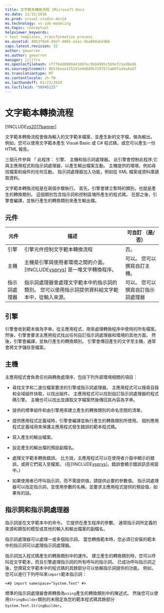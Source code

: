 ```yaml
---
title: 文字範本轉換流程 |Microsoft Docs
ms.date: 11/15/2016
ms.prod: visual-studio-dev14
ms.technology: vs-ide-modeling
ms.topic: conceptual
helpviewer_keywords:
- text templates, transformation process
ms.assetid: 80b3f0e0-49e7-4865-a1ac-dba068abe96b
caps.latest.revision: 32
author: gewarren
ms.author: gewarren
manager: jillfra
ms.openlocfilehash: cf7f84d8900443d6fec9b84995c569ef21ed0e86
ms.sourcegitcommit: 8b538eea125241e9d6d8b7297b72a66faa9a4a47
ms.translationtype: MT
ms.contentlocale: zh-TW
ms.lasthandoff: 01/23/2019
ms.locfileid: "58945125"
---
```

# <a name="the-text-template-transformation-process"></a>文字範本轉換流程
[!INCLUDE[vs2017banner](../includes/vs2017banner.md)]

文字範本轉換流程會做為輸入的文字範本檔案，並產生新的文字檔，做為輸出。 例如，您可以使用文字範本產生 Visual Basic 或 C# 程式碼，或您可以產生一份 HTML 報告。  
  
 三個元件參與 「 此程序： 引擎、 主機和指示詞處理器。 此引擎會控制此程序;它與主應用程式和指示詞處理器，以產生輸出檔案互動。 主機提供的環境，例如尋找檔案和組件的任何互動。 指示詞處理器加入功能，例如從 XML 檔案或資料庫讀取資料。  
  
 文字範本轉換流程是在兩個步驟執行。 首先，引擎會建立暫時的類別，也就是產生的轉換類別。 這個類別包含指示詞和控制區塊所產生的程式碼。 在那之後，引擎會編譯，並執行產生的轉換類別來產生輸出檔。  
  
## <a name="components"></a>元件  
  
|元件|描述|可自訂 （是/否）|  
|---------------|-----------------|------------------------------|  
|引擎|引擎元件控制文字範本轉換流程|否。|  
|主機|主機是引擎與使用者環境之間的介面。 [!INCLUDE[vsprvs](../includes/vsprvs-md.md)] 是一堆文字轉換程序。|可以。 您可以撰寫自訂主機。|  
|指示詞處理器|指示詞處理器會處理文字範本中的指示詞的類別。 您可以使用指示詞提供資料給文字範本中，從輸入來源。|可以。 您可以撰寫自訂指示詞處理器|  
  
## <a name="the-engine"></a>引擎  
 引擎會收到範本做為字串，從主應用程式，用來處理轉換程序中使用的所有檔案。 然後，引擎會要求主應用程式找出任何自訂指示詞處理器和環境的其他方面。 然後，引擎會編譯，並執行產生的轉換類別。 引擎會傳回產生的文字至主機，通常會將文字儲存至檔案。  
  
## <a name="the-host"></a>主機  
 主應用程式會負責任何與轉換處理序，包括下列外部環境相關的項目：  
  
-   尋找文字和二進位檔案要求的引擎或指示詞處理器。 主應用程式可以搜尋目錄和全域組件快取，以找出組件。 主應用程式可以找到自訂指示詞處理器的程式碼引擎。 主機也可以找出並讀取文字檔案然後傳回其內容為字串。  
  
-   提供的標準組件和由引擎用來建立產生的轉換類別的命名空間的清單。  
  
-   提供應用程式定義域時，引擎會編譯並執行產生的轉換類別所使用。 個別應用程式定義域用來保護主應用程式發生錯誤的範本程式碼。  
  
-   寫入產生的輸出檔案。  
  
-   設定產生的輸出檔的預設副檔名。  
  
-   處理文字範本轉換錯誤。 比方說，主應用程式可以在使用者介面中顯示的錯誤，或將它們寫入至檔案。 (在[!INCLUDE[vsprvs](../includes/vsprvs-md.md)]，錯誤會顯示錯誤訊息視窗中。)  
  
-   如果使用者已呼叫指示詞，而不需提供值，請提供必要的參數值。 指示詞處理器可以指定指示詞，並使用參數的名稱，並要求主應用程式提供的預設值，如果有的話。  
  
## <a name="directives-and-directive-processors"></a>指示詞和指示詞處理器  
 指示詞是在文字範本中的命令。 它提供在產生程序的參數。 通常指示詞所定義的來源和類型的模型或其他的輸入和輸出檔案的副檔名。  
  
 指示詞處理器可以處理一或多個指示詞。 當您轉換範本時，您必須已安裝的範本中的指示詞可以處理指示詞處理器。  
  
 指示詞加入程式碼產生的轉換類別中的運作。 建立產生的轉換類別時，您可以呼叫從文字範本，而且引擎處理指示詞的所有呼叫的指示詞。 已成功呼叫指示詞之後，您撰寫文字範本中的程式碼的其餘部分可以依賴指示詞提供的功能。 例如，您可以進行下列呼叫來`import`範本指示詞：  
  
 `<#@ import namespace="System.Text" #>`  
  
 標準的指示詞處理器會將轉換為`using`產生的轉換類別中的陳述式。 然後您可以使用`StringBuilder`類別的未限定為您的範本程式碼其餘部分`System.Text.StringBuilder`。
